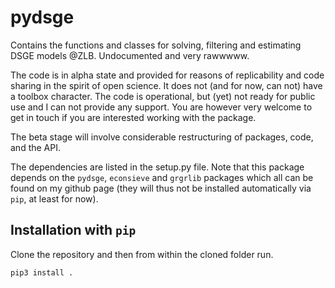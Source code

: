 # pydsge

Contains the functions and classes for solving, filtering and estimating DSGE models @ZLB. Undocumented and very rawwwww.

The code is in alpha state and provided for reasons of replicability and code sharing in the spirit of open science. It does not (and for now, can not) have a toolbox character. The code is operational, but (yet) not ready for public use and I can not provide any support. You are however very welcome to get in touch if you are interested working with the package.

The beta stage will involve considerable restructuring of packages, code, and the API.

The dependencies are listed in the setup.py file. Note that this package depends on the `pydsge`, `econsieve` and `grgrlib` packages which all can be found on my github page (they will thus not be installed automatically via `pip`, at least for now).

## Installation with `pip`

Clone the repository and then from within the cloned folder run.
```
pip3 install .
```

